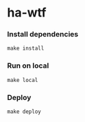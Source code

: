 # ha-wtf


### Install dependencies
```
make install
``` 

### Run on local
```
make local
``` 

### Deploy
```
make deploy
``` 
